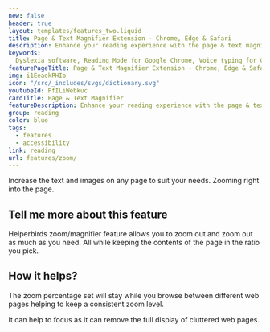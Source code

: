 ```yaml
---
new: false
header: true
layout: templates/features_two.liquid
title: Page & Text Magnifier Extension - Chrome, Edge & Safari 
description: Enhance your reading experience with the page & text magnifier extension for Google Chrome, Edge, and Safari. Increase the zoom level on any page for improved visibility. Try it now!
keywords:
  Dyslexia software, Reading Mode for Google Chrome, Voice typing for Chrome, Text to speech for Chrome, text reader, Immersive Reader, dyslexia fonts, accessibility software, dyslexia software, Helperbird for Edge, Helperbird for Firefox, Helperbird for Chrome, Opendyslexic for Chrome, OpenDyslexic
featurePageTitle: Page & Text Magnifier Extension - Chrome, Edge & Safari
img: i1EeaekPHIo
icon: "/src/_includes/svgs/dictionary.svg"
youtubeId: PfILiWebkuc
cardTitle: Page & Text Magnifier
featureDescription: Enhance your reading experience with the page & text magnifier extension for Google Chrome, Edge, and Safari. Increase the zoom level on any page for improved visibility.
group: reading
color: blue
tags:
  - features
  - accessibility
link: reading
url: features/zoom/
---
```


Increase the text and images on any page to suit your needs. 
Zooming right into the page.    
 

## Tell me more about this feature

Helperbirds zoom/magnifier feature allows you to zoom out and zoom out as much as you need. 
All while keeping the contents of the page in the ratio you pick.

## How it helps?

The zoom percentage set will stay while you browse between different web pages helping to keep a consistent zoom level.

It can help to focus as it can remove the full display of cluttered web pages.

    
 
